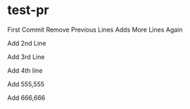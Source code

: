 # test-pr
First Commit
Remove Previous Lines
Adds More Lines Again

Add 2nd Line

Add 3rd Line

Add 4th line

Add 555,555

Add 666,666
